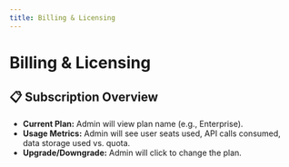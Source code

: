 ```yaml
---
title: Billing & Licensing
---
```


# Billing & Licensing

## 📋 Subscription Overview

- **Current Plan:** Admin will view plan name (e.g., Enterprise).  
- **Usage Metrics:** Admin will see user seats used, API calls consumed, data storage used vs. quota.  
- **Upgrade/Downgrade:** Admin will click to change the plan.  
